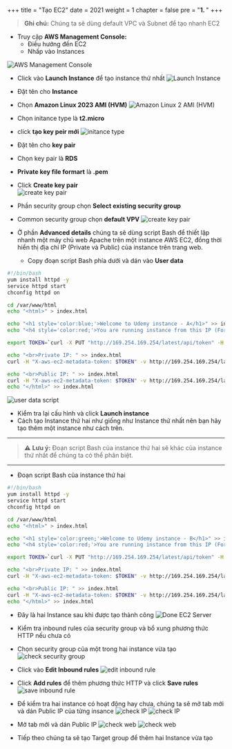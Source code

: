 +++
title = "Tạo EC2"
date = 2021
weight = 1
chapter = false
pre = "<b>1. </b>"
+++

> **Ghi chú:** Chúng ta sẽ dùng default VPC và Subnet để tạo nhanh EC2  

- Truy cập **AWS Management Console:**
  - Điều hướng đến EC2      
  - Nhấp vào Instances 

![AWS Management Console](https://000003.awsstudygroup.com/images/4-CreateEc2Server-update/1-Create-EC2-Server/EC2-img1.png?featherlight=false&width=60pc)

- Click vào **Launch Instance** để tạo instance thứ nhất
![Launch Instance](/images/ALBimg/launchinstance.png)

- Đặt tên cho **Instance**
- Chọn **Amazon Linux 2023 AMI (HVM)**
![Amazon Linux 2 AMI (HVM)](/images/ALBimg/createinstance-1.png)

- Chọn initance type là **t2.micro**
- click **tạo key peir mới**
![initance type](/images/ALBimg/instance-1-type.png)

- Đặt tên cho **key pair**        
- Chọn key pair là **RDS**       
- **Private key file formart** là **.pem**
- Click **Create key pair**      
![create key pair](/images/ALBimg/keypair-1.png?width=30pc)

- Phần security group chọn **Select existing security group**       
- Common security group chọn **default VPV**
![create key pair](/images/ALBimg/sgforinstance-1.png)

- Ở phần **Advanced details** chúng ta sẽ dùng script Bash để thiết lập nhanh một máy chủ web Apache trên một instance AWS EC2, đồng thời hiển thị địa chỉ IP (Private và Public) của instance trên trang web.
    - Copy đoạn script Bash phía dưới và dán vào **User data**
```bash
#!/bin/bash
yum install httpd -y
service httpd start
chconfig httpd on

cd /var/www/html
echo "<html>" > index.html

echo "<h1 style='color:blue;'>Welcome to Udemy instance - A</h1>" >> index.html
echo "<h4 style='color:red;'>You are running instance from this IP (For debug only!!!!Do not public this to user):</h4>" >> index.html

export TOKEN=`curl -X PUT "http://169.254.169.254/latest/api/token" -H "X-aws-ec2-metadata-token-ttl-seconds: 21600"`

echo "<br>Private IP: " >> index.html
curl -H "X-aws-ec2-metadata-token: $TOKEN" -v http://169.254.169.254/latest/meta-data/local-ipv4 >> index.html

echo "<br>Public IP: " >> index.html
curl -H "X-aws-ec2-metadata-token: $TOKEN" -v http://169.254.169.254/latest/meta-data/public-ipv4 >> index.html 
echo "</html>" >> index.html
```

![user data script](/images/ALBimg/user-data-1.png)

- Kiểm tra lại cấu hình và click **Launch instance**
- Cách tạo Instance thứ hai như giống như Instance thứ nhất nên bạn hãy tạo thêm một instance như cách trên.

---

>⚠️ **Lưu ý:** Đoạn script Bash của instance thứ hai sẽ khác của instance thứ nhất để chúng ta có thể phân biệt.

---

- Đoạn script Bash của instance thứ hai

```bash
#!/bin/bash
yum install httpd -y
service httpd start
chconfig httpd on

cd /var/www/html
echo "<html>" > index.html

echo "<h1 style='color:green;'>Welcome to Udemy instance - B</h1>" >> index.html
echo "<h4 style='color:red;'>You are running instance from this IP (For debug only!!!!Do not public this to user):</h4>" >> index.html

export TOKEN=`curl -X PUT "http://169.254.169.254/latest/api/token" -H "X-aws-ec2-metadata-token-ttl-seconds: 21600"`

echo "<br>Private IP: " >> index.html
curl -H "X-aws-ec2-metadata-token: $TOKEN" -v http://169.254.169.254/latest/meta-data/local-ipv4 >> index.html

echo "<br>Public IP: " >> index.html
curl -H "X-aws-ec2-metadata-token: $TOKEN" -v http://169.254.169.254/latest/meta-data/public-ipv4 >> index.html 
echo "</html>" >> index.html
```

- Đây là hai Instance sau khi được tạo thành công
![Done EC2 Server](/images/ALBimg/doneEC2.png)

- Kiểm tra inbound rules của security group và bổ xung phương thức HTTP nếu chưa có
- Chọn security group của một trong hai instance vừa tạo
![check security group](/images/ALBimg/checksg.png)
- Click vào **Edit Inbound rules**
![edit inbound rule](/images/ALBimg/editinboundrules.png)
- Click **Add rules** để thêm phương thức HTTP và click **Save rules**
![save inbound rule](/images/ALBimg/saverule.png)

- Để kiểm tra hai instance có hoạt động hay chưa, chúng ta sẽ mở tab mới và dán Public IP của từng insance 
![check IP](/images/ALBimg/checkinstance-01.png)
![check IP](/images/ALBimg/checkinstance-02.png)

- Mở tab mới và dán Public IP
![check web](/images/ALBimg/checkweb-01.png)
![check web](/images/ALBimg/checkweb-02.png)

- Tiếp theo chúng ta sẽ tạo Target group để thêm hai Instance vừa tạo
